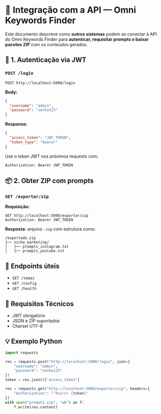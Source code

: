 # 🔗 Integração com a API — Omni Keywords Finder

Este documento descreve como **outros sistemas** podem se conectar à API do Omni Keywords Finder para **autenticar, requisitar prompts e baixar pacotes ZIP** com os conteúdos gerados.

## 🔐 1. Autenticação via JWT

### `POST /login`
```http
POST http://localhost:5000/login
```

**Body:**
```json
{
  "username": "admin",
  "password": "senha123"
}
```

**Response:**
```json
{
  "access_token": "JWT_TOKEN",
  "token_type": "bearer"
}
```

Use o token JWT nos próximos requests com:

```
Authorization: Bearer JWT_TOKEN
```

## 📦 2. Obter ZIP com prompts

### `GET /exportar/zip`

**Requisição:**
```http
GET http://localhost:5000/exportar/zip
Authorization: Bearer JWT_TOKEN
```

**Resposta:** arquivo `.zip` com estrutura como:
```
/exportado.zip
├── nicho_marketing/
│   ├── prompts_instagram.txt
│   ├── prompts_youtube.txt
```

## 🧠 Endpoints úteis
- `GET /temas`
- `GET /config`
- `GET /health`

## 🧰 Requisitos Técnicos
- JWT obrigatório
- JSON e ZIP suportados
- Charset UTF-8

## 💡 Exemplo Python

```python
import requests

res = requests.post("http://localhost:5000/login", json={
    "username": "admin",
    "password": "senha123"
})
token = res.json()["access_token"]

res = requests.get("http://localhost:5000/exportar/zip", headers={
    "Authorization": f"Bearer {token}"
})
with open("prompts.zip", "wb") as f:
    f.write(res.content)
```

